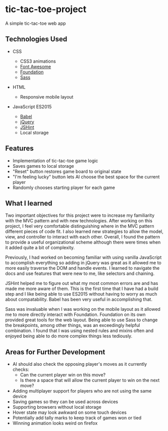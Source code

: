 # tic-tac-toe-project
A simple tic-tac-toe web app

## Technologies Used
* CSS
    * CSS3 animations
    * [Font Awesome](http://fortawesome.github.io/Font-Awesome/)
    * [Foundation](http://foundation.zurb.com/)    
    * [Sass](http://sass-lang.com/)
    
* HTML
    * Responsive mobile layout
    
* JavaScript ES2015
    * [Babel](https://babeljs.io/)
    * [jQuery](http://jquery.com/)
    * [JSHint](http://jshint.com/)
    * Local storage
    
## Features
* Implementation of tic-tac-toe game logic
* Saves games to local storage
* "Reset" button restores game board to original state
* "I'm feeling lucky" button lets AI choose the best space for the current player
* Randomly chooses starting player for each game

## What I learned
Two important objectives for this project were to increase my familiarity with the MVC pattern
and with new technologies. After working on this project, I feel very comfortable distinguishing
where in the MVC pattern different pieces of code fit. I also learned new strategies to allow the model, view, and
controller to interact with each other. Overall, I found the pattern to provide a useful organizational scheme although
there were times when it added quite a bit of complexity.

Previously, I had worked on becoming familiar with using vanilla JavaScript to accomplish everything so adding in
jQuery was great as it allowed me to more easily traverse the DOM and handle events. I learned to navigate the
docs and use features that were new to me, like selectors and chaining.

JSHint helped me to figure out what my most common errors are and has made me more aware of them. This is the
first time that I have had a build step and I like being able to use ES2015 without having to worry as much about
compatability. Babel has been very useful in accomplishing that.

Sass was invaluable when I was working on the mobile layout as it allowed me to more directly interact with Foundation.
Foundation on its own provided great tools for the web layout. Being able to use Sass to change the breakpoints,
among other things, was an exceedingly helpful combination. I found that I was using nested rules and mixins often
and enjoyed being able to do more complex things less tediously.

## Areas for Further Development
* AI should also check the opposing player's moves as it currently checks:
    * Can the current player win on this move?
    * Is there a space that will allow the current player to win on the next move?
* Adding multiplayer support for players who are not using the same device
* Saving games so they can be used across devices
* Supporting browsers without local storage
* Hover state may look awkward on some touch devices
* Potentially add tally marks to keep track of games won or tied
* Winning animation looks weird on firefox